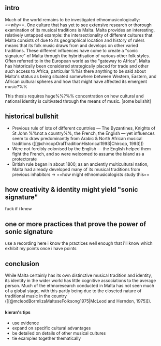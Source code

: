 ## intro
Much of the world remains to be investigated ethnomusicologically: *==why==*. One culture that has yet to see extensive research or thorough examination of its musical traditions is Malta. Malta provides an interesting, relatively untapped example: the intersectionality of different cultures that Malta consists of due to its geographical location and history of rulers means that its folk music draws from and develops on other varied traditions. These different influences have come to create a "sonic signature" of Malta through the hybridisation of various other folk styles. Often referred to in the European world as the "gateway to Africa", Malta has historically been considered strategically placed for trade and other such access to Africa, particular
%%is there anything to be said about Malta's status as being situated somewhere between Western, Eastern, and African cultural spheres and how that might have affected its emergent music?%%

This thesis requires huge%%?%% concentration on how cultural and national identity is cultivated through the means of music. [some bullshit]

## historical bullshit
- Previous rule of lots of different countries — The Byzantines, Knights of St John %%not a country%%, the French, the English — yet influences seem to draw predominantly from Arabic & North African musical traditions ([[@chircopOralTraditionHistorical1993|Chircop, 1993]])
- Were not forcibly colonised by the English — the English helped them fight the French, and so were welcomed to assume the island as a protectorate 
- British rule began in about 1800; as an anciently multicultural nation, Malta had already developed many of its musical traditions from previous inhabitors
-> ==how might ethnomusicologists study this==



## how creativity & identity might yield "sonic signature"
fuck if i know

## one or more practices that prove the power of sonic signature
use a recording here
i know the practices well enough that i'll know which exhibit my points once i have points

## conclusion
While Malta certainly has its own distinctive musical tradition and identity, its identity in the wider world has little cognitive associations to the average person. Much of the ethnoresearch conducted in Malta has not seen much of a global stage, with this partly being due to the closeted nature of traditional music in the country ([[@mcleodBormlizaMalteseFolksong1975|McLeod and Herndon, 1975]]). 


#### kieran's tips
- use evidence
- expand on specific cultural advantages
- be detailed on details of other musical cultures
- tie examples together thematically